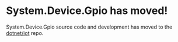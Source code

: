 # System.Device.Gpio has moved!

System.Device.Gpio source code and development has moved to the [dotnet/iot](http://github.com/dotnet/iot) repo.
